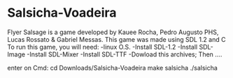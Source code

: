 # Salsicha-Voadeira

Flyer Salsage is a game developed by Kauee Rocha, Pedro Augusto PHS, Lucas Rossato & Gabriel Messas.
This game was made using SDL 1.2 and C
To run this game, you will need:
-linux O.S. 
-Install SDL-1.2
-Install SDL-Image
-Install SDL-Mixer
-Install SDL-TTF
-Dowload this archives;
Then ....

enter on Cmd:
cd Downloads/Salsicha-Voadeira
make salsicha
./salsicha
